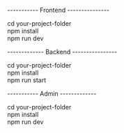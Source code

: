 ----------- Frontend ---------------

cd your-project-folder  
npm install  
npm run dev  


------------- Backend ----------------

cd your-project-folder  
npm install  
npm run start  


----------- Admin -------------

cd your-project-folder  
npm install  
npm run dev  


